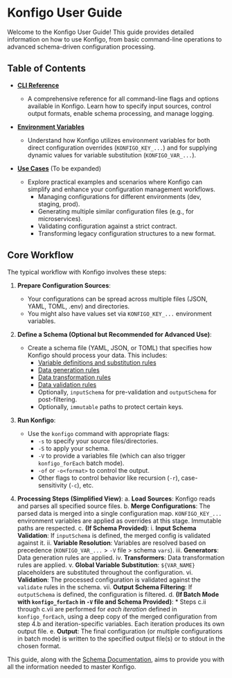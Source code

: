 # Konfigo User Guide

Welcome to the Konfigo User Guide! This guide provides detailed information on how to use Konfigo, from basic command-line operations to advanced schema-driven configuration processing.

## Table of Contents

*   **[CLI Reference](./cli-reference.md)**
    *   A comprehensive reference for all command-line flags and options available in Konfigo. Learn how to specify input sources, control output formats, enable schema processing, and manage logging.

*   **[Environment Variables](./environment-variables.md)**
    *   Understand how Konfigo utilizes environment variables for both direct configuration overrides (`KONFIGO_KEY_...`) and for supplying dynamic values for variable substitution (`KONFIGO_VAR_...`).

*   **[Use Cases](./use-cases.md)** (To be expanded)
    *   Explore practical examples and scenarios where Konfigo can simplify and enhance your configuration management workflows.
        *   Managing configurations for different environments (dev, staging, prod).
        *   Generating multiple similar configuration files (e.g., for microservices).
        *   Validating configuration against a strict contract.
        *   Transforming legacy configuration structures to a new format.

## Core Workflow

The typical workflow with Konfigo involves these steps:

1.  **Prepare Configuration Sources**:
    *   Your configurations can be spread across multiple files (JSON, YAML, TOML, .env) and directories.
    *   You might also have values set via `KONFIGO_KEY_...` environment variables.

2.  **Define a Schema (Optional but Recommended for Advanced Use)**:
    *   Create a schema file (YAML, JSON, or TOML) that specifies how Konfigo should process your data. This includes:
        *   [Variable definitions and substitution rules](../schema/variables.md)
        *   [Data generation rules](../schema/generation.md)
        *   [Data transformation rules](../schema/transformation.md)
        *   [Data validation rules](../schema/validation.md)
        *   Optionally, `inputSchema` for pre-validation and `outputSchema` for post-filtering.
        *   Optionally, `immutable` paths to protect certain keys.

3.  **Run Konfigo**:
    *   Use the `konfigo` command with appropriate flags:
        *   `-s` to specify your source files/directories.
        *   `-S` to apply your schema.
        *   `-V` to provide a variables file (which can also trigger `konfigo_forEach` batch mode).
        *   `-of` or `-o<format>` to control the output.
        *   Other flags to control behavior like recursion (`-r`), case-sensitivity (`-c`), etc.

4.  **Processing Steps (Simplified View)**:
    a.  **Load Sources**: Konfigo reads and parses all specified source files.
    b.  **Merge Configurations**: The parsed data is merged into a single configuration map. `KONFIGO_KEY_...` environment variables are applied as overrides at this stage. Immutable paths are respected.
    c.  **(If Schema Provided)**:
        i.  **Input Schema Validation**: If `inputSchema` is defined, the merged config is validated against it.
        ii. **Variable Resolution**: Variables are resolved based on precedence (`KONFIGO_VAR_...` > `-V` file > schema `vars`).
        iii. **Generators**: Data generation rules are applied.
        iv. **Transformers**: Data transformation rules are applied.
        v.  **Global Variable Substitution**: `${VAR_NAME}` placeholders are substituted throughout the configuration.
        vi. **Validation**: The processed configuration is validated against the `validate` rules in the schema.
        vii. **Output Schema Filtering**: If `outputSchema` is defined, the configuration is filtered.
    d.  **(If Batch Mode with `konfigo_forEach` in `-V` file and Schema Provided)**:
        *   Steps c.ii through c.vii are performed for *each iteration* defined in `konfigo_forEach`, using a deep copy of the merged configuration from step 4.b and iteration-specific variables. Each iteration produces its own output file.
    e.  **Output**: The final configuration (or multiple configurations in batch mode) is written to the specified output file(s) or to stdout in the chosen format.

This guide, along with the [Schema Documentation](../schema/index.md), aims to provide you with all the information needed to master Konfigo.
